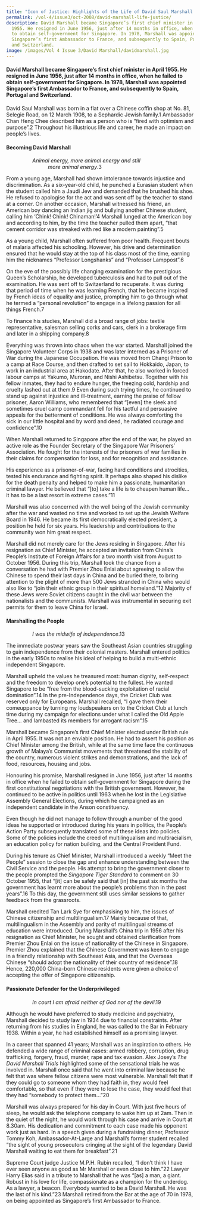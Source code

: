 ```yaml
---
title: "Icon of Justice: Highlights of the Life of David Saul Marshall (1908–1995)"
permalink: /vol-4/issue3/oct-2008/david-marshall-life-justice/
description: David Marshall became Singapore’s first chief minister in April
  1955. He resigned in June 1956, just after 14 months in office, when he failed
  to obtain self-government for Singapore. In 1978, Marshall was appointed
  Singapore’s first Ambassador to France, and subsequently to Spain, Portugal
  and Switzerland.
image: /images/Vol 4 Issue 3/David Marshall/davidmarshall.jpg
---
```

#### David Marshall became Singapore’s first chief minister in April 1955. He resigned in June 1956, just after 14 months in office, when he failed to obtain self-government for Singapore. In 1978, Marshall was appointed Singapore’s first Ambassador to France, and subsequently to Spain, Portugal and Switzerland.

David Saul Marshall was born in a flat over a Chinese coffin shop at No. 81, Selegie Road, on 12 March 1908, to a Sephardic Jewish family.1 Ambassador Chan Heng Chee described him as a person who is “fired with optimism and purpose”.2 Throughout his illustrious life and career, he made an impact on people’s lives.

#### **Becoming David Marshall**

     *Animal energy, more animal energy and still*<br>        *more animal energy*.3

From a young age, Marshall had shown intolerance towards injustice and discrimination. As a six-year-old child, he punched a Eurasian student when the student called him a Jaudi Jew and demanded that he brushed his shoe. He refused to apologise for the act and was sent off by the teacher to stand at a corner. On another occasion, Marshall witnessed his friend, an American boy dancing an Indian jig and bullying another Chinese student, calling him ‘Chink! Chink! Chinaman!’4 Marshall lunged at the American boy and according to him, by the time the teacher pulled them apart, “that cement corridor was streaked with red like a modern painting”.5

As a young child, Marshall often suffered from poor health. Frequent bouts of malaria affected his schooling. However, his drive and determination ensured that he would stay at the top of his class most of the time, earning him the nicknames “Professor 
Longshanks” and “Professor Lamppost”.6

On the eve of the possibly life changing examination for the prestigious Queen’s Scholarship, he developed tuberculosis and had to pull out of the examination. He was sent off to Switzerland to recuperate. It was during that period of time when he was learning French, that he became inspired by French ideas of equality and justice, prompting him to go through what he termed a “personal revolution” to engage in a lifelong passion for all things French.7

To finance his studies, Marshall did a broad range of jobs: textile representative, salesman selling corks and cars, clerk in a brokerage firm and later in a shipping company.8

Everything was thrown into chaos when the war started. Marshall joined the Singapore Volunteer Corps in 1938 and was later interned as a Prisoner of War during the Japanese Occupation. He was moved from Changi Prison to a camp at Race Course, and then drafted to set sail to Hokkaido, Japan, to work in an industrial area at Hakodate. After that, he also worked in forced labour camps at Yakumo, Muroran, and Nishi Ashibetsu. Together with his fellow inmates, they had to endure hunger, the freezing cold, hardship and cruelty lashed out at them.9 Even during such trying times, he continued to stand up against injustice and ill-treatment, earning the praise of fellow prisoner, Aaron Williams, who remembered that “\[even\] the sleek and sometimes cruel camp commandant fell for his tactful and persuasive appeals for the betterment of conditions. He was always comforting the sick in our little hospital and by word and deed, he radiated courage and confidence”.10

When Marshall returned to Singapore after the end of the war, he played an active role as the Founder Secretary of the Singapore War Prisoners’ Association. He fought for the interests of the prisoners of war families in their claims for compensation for loss, and for recognition and assistance.

His experience as a prisoner-of-war, facing hard conditions and atrocities, tested his endurance and fighting spirit. It perhaps also shaped his dislike for the death penalty and helped to make him a passionate, humanitarian criminal lawyer. He believed that “\[to\] take a life is to cheapen human life… it has to be a last resort in extreme cases.”11

Marshall was also concerned with the well being of the Jewish community after the war and wasted no time and worked to set up the Jewish Welfare Board in 1946. He became its first democratically elected president, a position he held for six years. His leadership and contributions to the community won him great respect.

Marshall did not merely care for the Jews residing in Singapore. After his resignation as Chief Minister, he accepted an invitation from China’s People’s Institute of Foreign Affairs for a two month visit from August to October 1956. During this trip, Marshall took the chance from a conversation he had with Premier Zhou Enlai about agreeing to allow the Chinese to spend their last days in China and be buried there, to bring attention to the plight of more than 500 Jews stranded in China who would also like to “join their ethnic group in their spiritual homeland.”12 Majority of these Jews were Soviet citizens caught in the civil war between the nationalists and the communists. Marshall was instrumental in securing exit permits for them to leave China for Israel.

#### **Marshalling the People**

     *I was the midwife of independence*.13

The immediate postwar years saw the Southeast Asian countries struggling to gain independence from their colonial masters. Marshall entered politics in the early 1950s to realise his ideal of helping to build a multi-ethnic independent Singapore.

Marshall upheld the values he treasured most: human dignity, self-respect and the freedom to develop one’s potential to the fullest. He wanted Singapore to be “free from the blood-sucking exploitation of racial domination”.14 In the pre-Independence days, the Cricket Club was reserved only for Europeans. Marshall recalled, “I gave them their comeuppance by turning my loudspeakers on to the Cricket Club at lunch time during my campaign for elections under what I called the Old Apple Tree… and lambasted its members for arrogant racism”.15

Marshall became Singapore’s first Chief Minister elected under British rule in April 1955. It was not an enviable position. He had to assert his position as Chief Minister among the British, while at the same time face the continuous growth of Malaya’s Communist movements that threatened the stability of the country, numerous violent strikes and demonstrations, and the lack of food, resources, housing and jobs.

Honouring his promise, Marshall resigned in June 1956, just after 14 months in office when he failed to obtain self-government for Singapore during the first constitutional negotiations with the British government. However, he continued to be active in politics until 1963 when he lost in the Legislative Assembly General Elections, during which he campaigned as an independent candidate in the Anson constituency.

Even though he did not manage to follow through a number of the good ideas he supported or introduced during his years in politics, the People’s Action Party subsequently translated some of these ideas into policies. Some of the policies include the creed of multilingualism and multiracialism, an education policy for nation building, and the Central Provident Fund.

During his tenure as Chief Minister, Marshall introduced a weekly “Meet the People” session to close the gap and enhance understanding between the Civil Service and the people. His attempt to bring the government closer to the people prompted the *Singapore Tiger Standard* to comment on 30 October 1955, that “\[it\] can be safely said that \[in\] the past six months the government has learnt more about the people’s problems than in the past years”.16 To this day, the government still uses similar sessions to gather feedback from the grassroots.

Marshall credited Tan Lark Sye for emphasising to him, the issues of Chinese citizenship and multilingualism.17 Mainly because of that, multilingualism in the Assembly and parity of multilingual streams of education were introduced. During Marshall’s China trip in 1956 after his resignation as Chief Minister, he sought and obtained clarification from Premier Zhou Enlai on the issue of nationality of the Chinese in Singapore. Premier Zhou explained that the Chinese Government was keen to engage in a friendly relationship with Southeast Asia, and that the Overseas Chinese “should adopt the nationality of their country of residence”.18 Hence, 220,000 China-born Chinese residents were given a choice of accepting the offer of Singapore citizenship.

#### **Passionate Defender for the Underprivileged**

     *In court I am afraid neither of God nor of the devil*.19

Although he would have preferred to study medicine and psychiatry, Marshall decided to study law in 1934 due to financial constraints. After returning from his studies in England, he was called to the Bar in February 1938. Within a year, he had established himself as a promising lawyer.

In a career that spanned 41 years; Marshall was an inspiration to others. He defended a wide range of criminal cases: armed robbery, corruption, drug trafficking, forgery, fraud, murder, rape and tax evasion. Alex Josey’s *The David Marshall Trials* highlighted some of the sensational trials he was involved in. Marshall once said that he went into criminal law because he felt that was where fellow citizens were most vulnerable. Marshall felt that if they could go to someone whom they had faith in, they would feel comfortable, so that even if they were to lose the case, they would feel that they had “somebody to protect them…”20

Marshall was always prepared for his day in Court. With just five hours of sleep, he would ask the telephone company to wake him up at 2am. Then in the quiet of the night, he would work through his case and arrive in Court at 8.30am. His dedication and commitment to each case made his opponent work just as hard. In a speech given during a fundraising dinner, Professor Tommy Koh, Ambassador-At-Large and Marshall’s former student recalled “the sight of young prosecutors cringing at the sight of the legendary David Marshall waiting to eat them for breakfast”.21

Supreme Court judge Justice M.P.H. Rubin recalled, “I don’t think I have ever seen anyone as good as Mr Marshall or even close to him.”22 Lawyer Harry Elias said in a tribute to Marshall that he was “\[as\] a man, a giant. Robust in his love for life, compassionate as a champion for the underdog. As a lawyer, a beacon. Everybody wanted to be a David Marshall. He was the last of his kind.”23 Marshall retired from the Bar at the age of 70 in 1978, on being appointed as Singapore’s first Ambassador to France.





